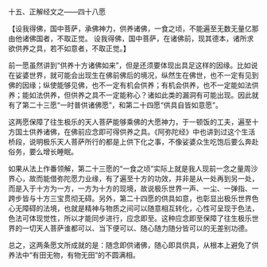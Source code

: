 十五、正解经文之——四十八愿

   【设我得佛，国中菩萨，承佛神力，供养诸佛，一食之顷，不能遍至无数无量亿那由他诸佛国者，不取正觉。
     设我得佛，国中菩萨，在诸佛前，现其德本，诸所求欲供养之具，若不如意者，不取正觉。】

​     前一愿虽然讲到“供养十方诸佛如来”，但是还须要体现出具足这样的因缘。比如说在娑婆世界，就可能会出现生在佛前佛后的境况，纵然生在佛世，也不一定有见到佛的因缘；纵使能够见佛，也不一定有机会供养；有机会供养，也不一定能如法供养；能如法供养，但供养之具不一定能称心？诸如此类的漏洞有可能出现。因此就有了第二十三愿“一时普供诸佛愿”，和第二十四愿“供具自皆如意愿”。

​     这两愿保障了往生极乐的天人菩萨能够乘佛的大愿神力，于一顿饭的工夫，遍至十方国土供养诸佛，在佛前应念即可得供养之具。《阿弥陀经》中也讲到过这个生活桥段，说明极乐天人菩萨所行的都是上供下化之事，不像娑婆众生吃饱后要么奔赴俗务，要么增长睡眠。

​     如果从法上作番领解，第二十三愿的“一食之顷”实际上就是我人现前一念之量周沙界心，故而能借弥陀愿力业缘，有了遍至十方的功效，并非是从一处再到另一处，而是入于十方为一方，一方为十方的现境，故说极乐世界一声、一尘、一弹指、一跨步皆与十方三宝贯彻无碍。另外，第二十四愿的供具如意，也彰显出极乐世界色心无障碍的法境，也就是精神与物质之间可以随意相互转化，心性可呈现于色法，色法可体现觉性，所以才能同步进行，应念即至。这种应念即至保障了往生极乐世界的一切天人菩萨谁都可以、当下便可以、随心随力随分皆可以的无差别功德。

​     总之，这两条愿文所成就的是：随念即供诸佛，随心即具供具，从根本上避免了供养法中“有田无物，有物无田”的不圆满相。